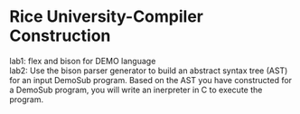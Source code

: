 <p><h1>Rice University-Compiler Construction</h1></p>

<div>
    lab1: flex and bison for DEMO language
</div>
<div>
    lab2: Use the bison parser generator to build an abstract syntax tree (AST) for an input DemoSub program.
    Based on the AST you have constructed for a DemoSub program, you will write an inerpreter in C to execute the program.
</div>